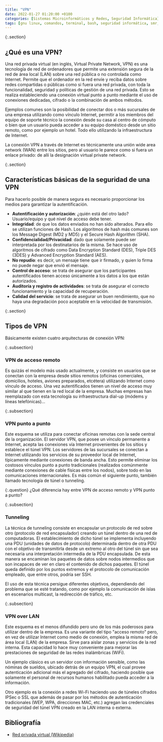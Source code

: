 ```yaml
---
title: "VPN"
date: 2022-01-27 01:20:00 +0100
categories: [Sistemas Microinformáticos y Redes, Seguridad Informática]
tags: [gnu linux, comandos, terminal, bash, seguridad informática, smr, seguridad activa, teoría, vpn, redes locales]
---
```


{:.section}
## ¿Qué es una VPN?

Una red privada virtual (en inglés, Virtual Private Network, VPN) es una tecnología de red de ordenadores que permite una extensión segura de la red de área local (LAN) sobre una red pública o no controlada como Internet. Permite que el ordenador en la red envíe y reciba datos sobre redes compartidas o públicas como si fuera una red privada, con toda la funcionalidad, seguridad y políticas de gestión de una red privada. Esto se realiza estableciendo una conexión virtual punto a punto mediante el uso de conexiones dedicadas, cifrado o la combinación de ambos métodos.

Ejemplos comunes son la posibilidad de conectar dos o más sucursales de una empresa utilizando como vínculo Internet, permitir a los miembros del equipo de soporte técnico la conexión desde su casa al centro de cómputo o bien que un usuario pueda acceder a su equipo doméstico desde un sitio remoto, como por ejemplo un hotel. Todo ello utilizando la infraestructura de Internet.

La conexión VPN a través de Internet es técnicamente una unión wide area network (WAN) entre los sitios, pero al usuario le parece como si fuera un enlace privado: de allí la designación virtual private network.

{:.section}
## Características básicas de la seguridad de una VPN

Para hacerlo posible de manera segura es necesario proporcionar los medios para garantizar la autentificación.

- **Autentificación y autorización**: ¿quién está del otro lado? Usuario/equipo y qué nivel de acceso debe tener.
- **Integridad**: de que los datos enviados no han sido alterados. Para ello se utilizan funciones de Hash. Los algoritmos de hash más comunes son los Message Digest (MD2 y MD5) y el Secure Hash Algorithm (SHA).
- **Confidencialidad/Privacidad**: dado que solamente puede ser interpretada por los destinatarios de la misma. Se hace uso de algoritmos de cifrado como Data Encryption Standard (DES), Triple DES (3DES) y Advanced Encryption Standard (AES).
- **No repudio**: es decir, un mensaje tiene que ir firmado, y quien lo firma no puede negar que envió el mensaje.
- **Control de acceso**: se trata de asegurar que los participantes autentificados tienen acceso únicamente a los datos a los que están autorizados.
- **Auditoría y registro de actividades**: se trata de asegurar el correcto funcionamiento y la capacidad de recuperación.
- **Calidad del servicio**: se trata de asegurar un buen rendimiento, que no haya una degradación poco aceptable en la velocidad de transmisión.

{:.section}
## Tipos de VPN

Básicamente existen cuatro arquitecturas de conexión VPN: 

{:.subsection}
### VPN de acceso remoto

Es quizás el modelo más usado actualmente, y consiste en usuarios que se conectan con la empresa desde sitios remotos (oficinas comerciales, domicilios, hoteles, aviones preparados, etcétera) utilizando Internet como vínculo de acceso. Una vez autentificados tienen un nivel de acceso muy similar al que tienen en la red local de la empresa. Muchas empresas han reemplazado con esta tecnología su infraestructura dial-up (módems y líneas telefónicas)...

{:.subsection}
### VPN punto a punto

Este esquema se utiliza para conectar oficinas remotas con la sede central de la organización. El servidor VPN, que posee un vínculo permanente a Internet, acepta las conexiones vía Internet provenientes de los sitios y establece el túnel VPN. Los servidores de las sucursales se conectan a Internet utilizando los servicios de su proveedor local de Internet, típicamente mediante conexiones de banda ancha. Esto permite eliminar los costosos vínculos punto a punto tradicionales (realizados comúnmente mediante conexiones de cable físicas entre los nodos), sobre todo en las comunicaciones internacionales. Es más común el siguiente punto, también llamado tecnología de túnel o tunneling.

{:.question}
¿Qué diferencia hay entre VPN de acceso remoto y VPN punto a punto?

{:.subsection}
### Tunneling

La técnica de tunneling consiste en encapsular un protocolo de red sobre otro (protocolo de red encapsulador) creando un túnel dentro de una red de computadoras. El establecimiento de dicho túnel se implementa incluyendo una PDU (unidades de datos de protocolo) determinada dentro de otra PDU con el objetivo de transmitirla desde un extremo al otro del túnel sin que sea necesaria una interpretación intermedia de la PDU encapsulada. De esta manera se encaminan los paquetes de datos sobre nodos intermedios que son incapaces de ver en claro el contenido de dichos paquetes. El túnel queda definido por los puntos extremos y el protocolo de comunicación empleado, que entre otros, podría ser SSH.

El uso de esta técnica persigue diferentes objetivos, dependiendo del problema que se esté tratando, como por ejemplo la comunicación de islas en escenarios multicast, la redirección de tráfico, etc.

{:.subsection}
### VPN over LAN

Este esquema es el menos difundido pero uno de los más poderosos para utilizar dentro de la empresa. Es una variante del tipo "acceso remoto" pero, en vez de utilizar Internet como medio de conexión, emplea la misma red de área local (LAN) de la empresa. Sirve para aislar zonas y servicios de la red interna. Esta capacidad lo hace muy conveniente para mejorar las prestaciones de seguridad de las redes inalámbricas (WiFi).

Un ejemplo clásico es un servidor con información sensible, como las nóminas de sueldos, ubicado detrás de un equipo VPN, el cual provee autenticación adicional más el agregado del cifrado, haciendo posible que solamente el personal de recursos humanos habilitado pueda acceder a la información.

Otro ejemplo es la conexión a redes Wi-Fi haciendo uso de túneles cifrados IPSec o SSL que además de pasar por los métodos de autenticación tradicionales (WEP, WPA, direcciones MAC, etc.) agregan las credenciales de seguridad del túnel VPN creado en la LAN interna o externa. 

## Bibliografía

- [Red privada virtual (Wikipedia)](https://es.wikipedia.org/wiki/Red_privada_virtual)